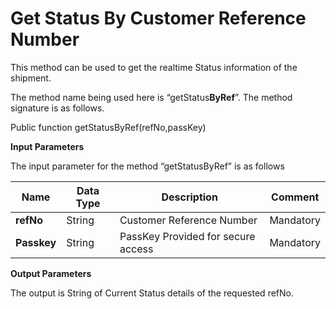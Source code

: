 Get Status By Customer Reference Number
=======================================

This method can be used to get the realtime Status information of the shipment.

The method name being used here is “getStatus**ByRef**”. The method signature is as follows.

Public function getStatusByRef(refNo,passKey)

**Input Parameters**

The input parameter for the method “getStatusByRef” is as follows

| **Name**    | **Data Type** | **Description**                    | **Comment** |
|-------------|---------------|------------------------------------|-------------|
| **refNo**   | String        | Customer Reference Number          | Mandatory   |
| **Passkey** | String        | PassKey Provided for secure access | Mandatory   |

**Output Parameters**

The output is String of Current Status details of the requested refNo.
